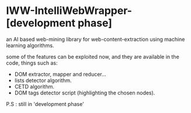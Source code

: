 # IWW-IntelliWebWrapper- [development phase]
an AI based web-mining library for web-content-extraction using machine learning algorithms.

some of the features can be exploited now, and they are available in the code, things such as:
  
  - DOM extractor, mapper and reducer...
  - lists detector algorithm.
  - CETD algorithm.
  - DOM tags detector script (highlighting the chosen nodes).


P.S : still in 'development phase'
